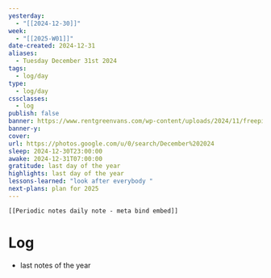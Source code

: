 ```yaml
---
yesterday:
  - "[[2024-12-30]]"
week:
  - "[[2025-W01]]"
date-created: 2024-12-31
aliases:
  - Tuesday December 31st 2024
tags:
  - log/day
type:
  - log/day
cssclasses:
  - log
publish: false
banner: https://www.rentgreenvans.com/wp-content/uploads/2024/11/freepik__candid-image-photography-natural-textures-highly-r__16678-1200x720.jpeg
banner-y: 
cover: 
url: https://photos.google.com/u/0/search/December%202024
sleep: 2024-12-30T23:00:00
awake: 2024-12-31T07:00:00
gratitude: last day of the year
highlights: last day of the year
lessons-learned: "look after everybody "
next-plans: plan for 2025
---
```


```meta-bind-embed
[[Periodic notes daily note - meta bind embed]]
```

# Log
- last notes of the year